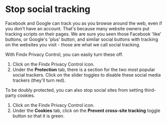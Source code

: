 # Stop social tracking

Facebook and Google can track you as you browse around the web, even if you don't have an account. That's because many website owners put tracking scripts on their pages. We are sure you seen those Facebook 'like' buttons, or Google's 'plus' button, and similar social buttons with tracking on the websites you visit - those are what we call social tracking.

With Findx Privacy Control, you can easily turn these off. 

1. Click on the Findx Privacy Control icon.
2. Under the **Protection** tab, there is a section for the two most popular social trackers.  Click on the slider toggles to disable these social media trackers (they'll turn red). 

To be doubly protected, you can also stop social sites from setting third-party cookies. 

1. Click on the Findx Privacy Control icon. 
2. Under the **Cookies** tab, click on the **Prevent cross-site tracking** toggle button so that it is green. 